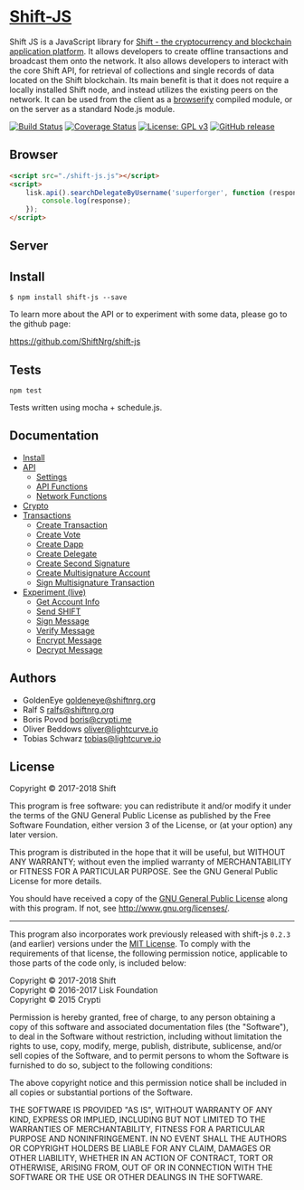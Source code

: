 # <a href="https://github.com/ShiftNrg/shift-js">Shift-JS</a>

Shift JS is a JavaScript library for [Shift - the cryptocurrency and blockchain application platform](https://github.com/ShiftNRG/shift). It allows developers to create offline transactions and broadcast them onto the network. It also allows developers to interact with the core Shift API, for retrieval of collections and single records of data located on the Shift blockchain. Its main benefit is that it does not require a locally installed Shift node, and instead utilizes the existing peers on the network. It can be used from the client as a [browserify](http://browserify.org/) compiled module, or on the server as a standard Node.js module.

[![Build Status](https://travis-ci.org/ShiftNRG/shift-js.svg?branch=development)](https://travis-ci.org/ShiftNRG/shift-js)
[![Coverage Status](https://coveralls.io/repos/github/ShiftNRG/shift-js/badge.svg?branch=development)](https://coveralls.io/github/ShiftNRG/shift-js?branch=development)
[![License: GPL v3](https://img.shields.io/badge/License-GPL%20v3-blue.svg)](http://www.gnu.org/licenses/gpl-3.0)
[![GitHub release](https://img.shields.io/badge/version-0.4-blue.svg)](#)

## Browser

```html
<script src="./shift-js.js"></script>
<script>
	lisk.api().searchDelegateByUsername('superforger', function (response) {
		console.log(response);
	});
</script>
```

## Server

## Install
```
$ npm install shift-js --save
```

To learn more about the API or to experiment with some data, please go to the github page:

https://github.com/ShiftNrg/shift-js

## Tests

```
npm test
```

Tests written using mocha + schedule.js.

## Documentation

- [Install](http://shiftnrg.github.io/shift-js/index.html)
- [API](http://shiftnrg.github.io/shift-js/example/api.html)
	- [Settings](http://shiftnrg.github.io/shift-js/example/api.html#settings)
	- [API Functions](http://shiftnrg.github.io/shift-js/example/api.html#api_functions)
	- [Network Functions](http://shiftnrg.github.io/shift-js/example/api.html#network_functions)
- [Crypto](http://shiftnrg.github.io/shift-js/example/api.html#crypto)
- [Transactions](http://shiftnrg.github.io/shift-js/example/api.html#transactions)
	- [Create Transaction](http://shiftnrg.github.io/shift-js/example/api.html#functions_createTransaction)
	- [Create Vote](http://shiftnrg.github.io/shift-js/example/api.html#functions_createVote)
	- [Create Dapp](http://shiftnrg.github.io/shift-js/example/api.html#functions_createDapp)
	- [Create Delegate](http://shiftnrg.github.io/shift-js/example/api.html#functions_createDelegate)
	- [Create Second Signature](http://shiftnrg.github.io/shift-js/example/api.html#functions_createSignature)
	- [Create Multisignature Account](http://shiftnrg.github.io/shift-js/example/api.html#functions_createMultisignature)
	- [Sign Multisignature Transaction](http://shiftnrg.github.io/shift-js/example/api.html#functions_signMultisignature)
- [Experiment (live)](http://shiftnrg.github.io/shift-js/example/experiment.html)
	- [Get Account Info](http://shiftnrg.github.io/shift-js/example/experiment.html#get_account)
	- [Send SHIFT](http://shiftnrg.github.io/shift-js/example/experiment.html#send_lsk)
	- [Sign Message](http://shiftnrg.github.io/shift-js/example/experiment.html#sign)
	- [Verify Message](http://shiftnrg.github.io/shift-js/example/experiment.html#verify)
	- [Encrypt Message](http://shiftnrg.github.io/shift-js/example/experiment.html#encrypt)
	- [Decrypt Message](http://shiftnrg.github.io/shift-js/example/experiment.html#decrypt)

## Authors

- GoldenEye <goldeneye@shiftnrg.org>
- Ralf S <ralfs@shiftnrg.org>
- Boris Povod <boris@crypti.me>
- Oliver Beddows <oliver@lightcurve.io>
- Tobias Schwarz <tobias@lightcurve.io>

## License

Copyright © 2017-2018 Shift

This program is free software: you can redistribute it and/or modify it under the terms of the GNU General Public License as published by the Free Software Foundation, either version 3 of the License, or (at your option) any later version.

This program is distributed in the hope that it will be useful, but WITHOUT ANY WARRANTY; without even the implied warranty of MERCHANTABILITY or FITNESS FOR A PARTICULAR PURPOSE. See the GNU General Public License for more details.

You should have received a copy of the [GNU General Public License](https://github.com/ShiftNRG/shift-js/tree/master/LICENSE) along with this program.  If not, see <http://www.gnu.org/licenses/>.

***

This program also incorporates work previously released with shift-js `0.2.3` (and earlier) versions under the [MIT License](https://opensource.org/licenses/MIT). To comply with the requirements of that license, the following permission notice, applicable to those parts of the code only, is included below:

Copyright © 2017-2018 Shift  
Copyright © 2016-2017 Lisk Foundation  
Copyright © 2015 Crypti

Permission is hereby granted, free of charge, to any person obtaining a copy of this software and associated documentation files (the "Software"), to deal in the Software without restriction, including without limitation the rights to use, copy, modify, merge, publish, distribute, sublicense, and/or sell copies of the Software, and to permit persons to whom the Software is furnished to do so, subject to the following conditions:

The above copyright notice and this permission notice shall be included in all copies or substantial portions of the Software.

THE SOFTWARE IS PROVIDED "AS IS", WITHOUT WARRANTY OF ANY KIND, EXPRESS OR IMPLIED, INCLUDING BUT NOT LIMITED TO THE WARRANTIES OF MERCHANTABILITY, FITNESS FOR A PARTICULAR PURPOSE AND NONINFRINGEMENT. IN NO EVENT SHALL THE AUTHORS OR COPYRIGHT HOLDERS BE LIABLE FOR ANY CLAIM, DAMAGES OR OTHER LIABILITY, WHETHER IN AN ACTION OF CONTRACT, TORT OR OTHERWISE, ARISING FROM, OUT OF OR IN CONNECTION WITH THE SOFTWARE OR THE USE OR OTHER DEALINGS IN THE SOFTWARE.

